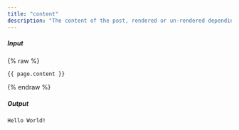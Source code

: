 ```yaml
---
title: "content"
description: "The content of the post, rendered or un-rendered depending upon what Liquid is being processed and what `post` is."
---
```

##### Input

{% raw %}
~~~liquid
{{ page.content }}
~~~
{% endraw %}

##### Output

~~~html
Hello World!
~~~
